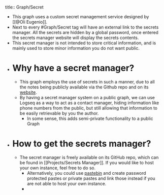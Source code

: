 title:: Graph/Secret

- This  graph uses a custom secret management service designed by [[@Oli Eugenio]].
- Next to every #Graph/Secret tag will have an external link to the secrets manager. All the secrets are hidden by a global password, once entered the secrets manager website will display the secrets contents.
- This secret manager is not intended to store critical information, and is mainly used to store minor information you do not want public.
- # Why have a secret manager?
	- This graph employs the use of secrets in such a manner, due to all the notes being publicly available via the Github repo and on its [website](eugenio.software).
	- By having a secret manager system on a public graph, we can use Logseq as a way to act as a contact manager, hiding information like phone numbers from the public, but still allowing that information to be easily retrievable by you the author.
		- In some sense, this adds semi-private functionality to a public Graph
- # How to get the secrets manager?
	- The secret manager is freely available on its GitHub repo, which can be found in [[Projects/Secrets Manager]]. If you would like to host your own instance, feel free to do so.
		- Alternatively, you could use [pastebin](pastebin.com) and create password protected pastes or private pastes and link those instead if you are not able to host your own instance.
		-